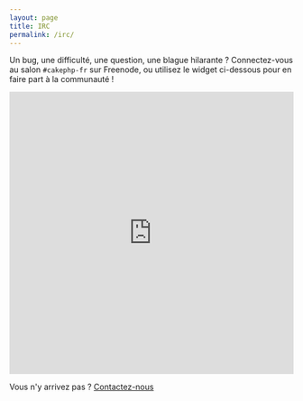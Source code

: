 ```yaml
---
layout: page
title: IRC
permalink: /irc/
---
```


Un bug, une difficulté, une question, une blague hilarante ? Connectez-vous au salon `#cakephp-fr` sur Freenode, ou utilisez le widget ci-dessous pour en faire part à la communauté !

<iframe src="https://kiwiirc.com/client/irc.freenode.net/#cakephp-fr" style="border:0; width:100%; height:500px;"></iframe>


Vous n'y arrivez pas ? [Contactez-nous](mailto:contact@cakephp-fr.org)